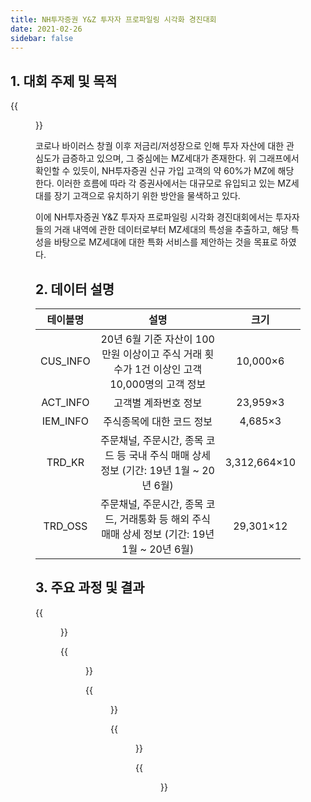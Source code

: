 ```yaml
---
title: NH투자증권 Y&Z 투자자 프로파일링 시각화 경진대회
date: 2021-02-26
sidebar: false
---
```


## 1. 대회 주제 및 목적

{{<figure src="/contest/nh1.png" width="400">}}

코로나 바이러스 창궐 이후 저금리/저성장으로 인해 투자 자산에 대한 관심도가 급증하고 있으며, 그 중심에는 MZ세대가 존재한다. 위 그래프에서 확인할 수 있듯이, NH투자증권 신규 가입 고객의 약 60%가 MZ에 해당한다. 이러한 흐름에 따라 각 증권사에서는 대규모로 유입되고 있는 MZ세대를 장기 고객으로 유치하기 위한 방안을 물색하고 있다.

이에 NH투자증권 Y&Z 투자자 프로파일링 시각화 경진대회에서는 투자자들의 거래 내역에 관한 데이터로부터 MZ세대의 특성을 추출하고, 해당 특성을 바탕으로 MZ세대에 대한 특화 서비스를 제안하는 것을 목표로 하였다.

## 2. 데이터 설명

|테이블명|설명|크기|
|:-:|:-:|:-:|
|CUS_INFO|20년 6월 기준 자산이 100만원 이상이고 주식 거래 횟수가 1건 이상인 고객 10,000명의 고객 정보|10,000$\times$6|
|ACT_INFO|고객별 계좌번호 정보|23,959$\times$3|
|IEM_INFO|주식종목에 대한 코드 정보|4,685$\times$3|
|TRD_KR|주문채널, 주문시간, 종목 코드 등 국내 주식 매매 상세 정보 (기간: 19년 1월 ~ 20년 6월)|3,312,664$\times$10|
|TRD_OSS|주문채널, 주문시간, 종목 코드, 거래통화 등 해외 주식 매매 상세 정보 (기간: 19년 1월 ~ 20년 6월)|29,301$\times$12|

## 3. 주요 과정 및 결과

{{<figure src="/contest/nh2.jpg" width="1100">}}

{{<figure src="/contest/nh3.jpg" width="1100">}}

{{<figure src="/contest/nh4.jpg" width="1100">}}

{{<figure src="/contest/nh5.jpg" width="1100">}}

{{<figure src="/contest/nh6.jpg" width="1100">}}
